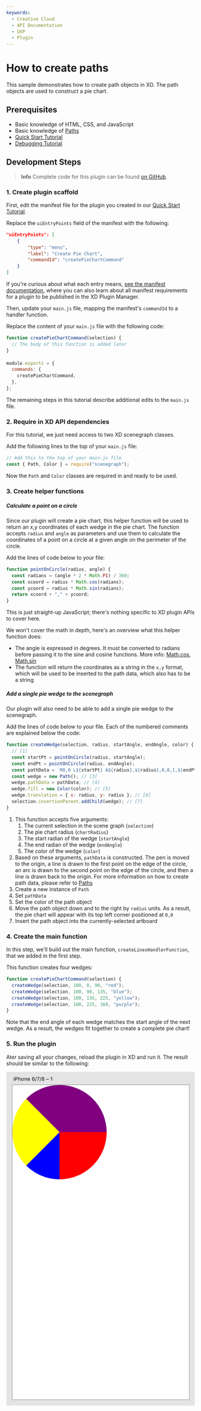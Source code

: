 ```yaml
---
keywords:
  - Creative Cloud
  - API Documentation
  - UXP
  - Plugin
---
```


# How to create paths

This sample demonstrates how to create path objects in XD. The path objects are used to construct a pie chart.

## Prerequisites

- Basic knowledge of HTML, CSS, and JavaScript
- Basic knowledge of [Paths](https://developer.mozilla.org/en-US/docs/Web/SVG/Tutorial/Paths)
- [Quick Start Tutorial](/develop/tutorials/quick-start/)
- [Debugging Tutorial](/develop/tutorials/debugging/)

## Development Steps

> **Info**
> Complete code for this plugin can be found [on GitHub](https://github.com/AdobeXD/Plugin-Samples/tree/master/how-to-create-path-objects).

### 1. Create plugin scaffold

First, edit the manifest file for the plugin you created in our [Quick Start Tutorial](/develop/tutorials/quick-start/).

Replace the `uiEntryPoints` field of the manifest with the following:

```json
"uiEntryPoints": [
    {
        "type": "menu",
        "label": "Create Pie Chart",
        "commandId": "createPieChartCommand"
    }
]
```

If you're curious about what each entry means, [see the manifest documentation](/develop/plugin-development/plugin-structure/manifest/), where you can also learn about all manifest requirements for a plugin to be published in the XD Plugin Manager.

Then, update your `main.js` file, mapping the manifest's `commandId` to a handler function.

Replace the content of your `main.js` file with the following code:

```js
function createPieChartCommand(selection) {
  // The body of this function is added later
}

module.exports = {
  commands: {
    createPieChartCommand,
  },
};
```

The remaining steps in this tutorial describe additional edits to the `main.js` file.

### 2. Require in XD API dependencies

For this tutorial, we just need access to two XD scenegraph classes.

Add the following lines to the top of your `main.js` file:

```js
// Add this to the top of your main.js file
const { Path, Color } = require("scenegraph");
```

Now the `Path` and `Color` classes are required in and ready to be used.

### 3. Create helper functions

##### Calculate a point on a circle

Since our plugin will create a pie chart, this helper function will be used to return an x,y coordinates of each wedge in the pie chart. The function accepts `radius` and `angle` as parameters and use them to calculate the coordinates of a point on a circle at a given angle on the perimeter of the circle.

Add the lines of code below to your file:

```js
function pointOnCircle(radius, angle) {
  const radians = (angle * 2 * Math.PI) / 360;
  const xcoord = radius * Math.cos(radians);
  const ycoord = radius * Math.sin(radians);
  return xcoord + "," + ycoord;
}
```

This is just straight-up JavaScript; there's nothing specific to XD plugin APIs to cover here.

We won't cover the math in depth, here's an overview what this helper function does:

- The angle is expressed in degrees. It must be converted to radians before passing it to the sine and cosine functions. More info: [Math.cos](https://developer.mozilla.org/en-US/docs/Web/JavaScript/Reference/Global_Objects/Math/cos), [Math.sin](https://developer.mozilla.org/en-US/docs/Web/JavaScript/Reference/Global_Objects/Math/sin)
- The function will return the coordinates as a string in the `x,y` format, which will be used to be inserted to the path data, which also has to be a string

##### Add a single pie wedge to the scenegraph

Our plugin will also need to be able to add a single pie wedge to the scenegraph.

Add the lines of code below to your file. Each of the numbered comments are explained below the code:

```js
function createWedge(selection, radius, startAngle, endAngle, color) {
  // [1]
  const startPt = pointOnCircle(radius, startAngle);
  const endPt = pointOnCircle(radius, endAngle);
  const pathData = `M0,0 L${startPt} A${radius},${radius},0,0,1,${endPt} L0,0`; // [2]
  const wedge = new Path(); // [3]
  wedge.pathData = pathData; // [4]
  wedge.fill = new Color(color); // [5]
  wedge.translation = { x: radius, y: radius }; // [6]
  selection.insertionParent.addChild(wedge); // [7]
}
```

1. This function accepts five arguments:
   1. The current selection in the scene graph (`selection`)
   1. The pie chart radius (`chartRadius`)
   1. The start radian of the wedge (`startAngle`)
   1. The end radian of the wedge (`endAngle`)
   1. The color of the wedge (`color`)
1. Based on these arguments, `pathData` is constructed. The pen is moved to the origin, a line is drawn to the first point on the edge of the circle, an arc is drawn to the second point on the edge of the circle, and then a line is drawn back to the origin. For more information on how to create path data, please refer to [Paths](https://developer.mozilla.org/en-US/docs/Web/SVG/Tutorial/Paths)
1. Create a new instance of `Path`
1. Set `pathData`
1. Set the color of the path object
1. Move the path object down and to the right by `radius` units. As a result, the pie chart will appear with its top left corner positioned at `0,0`
1. Insert the path object into the currently-selected artboard

### 4. Create the main function

In this step, we'll build out the main function, `createLinesHandlerFunction`, that we added in the first step.

This function creates four wedges:

```js
function createPieChartCommand(selection) {
  createWedge(selection, 100, 0, 90, "red");
  createWedge(selection, 100, 90, 135, "blue");
  createWedge(selection, 100, 135, 225, "yellow");
  createWedge(selection, 100, 225, 360, "purple");
}
```

Note that the end angle of each wedge matches the start angle of the next wedge. As a result, the wedges fit together to create a complete pie chart!

### 5. Run the plugin

Ater saving all your changes, reload the plugin in XD and run it. The result should be similar to the following:

![Created pie chart](../../images/pie-chart.png)
